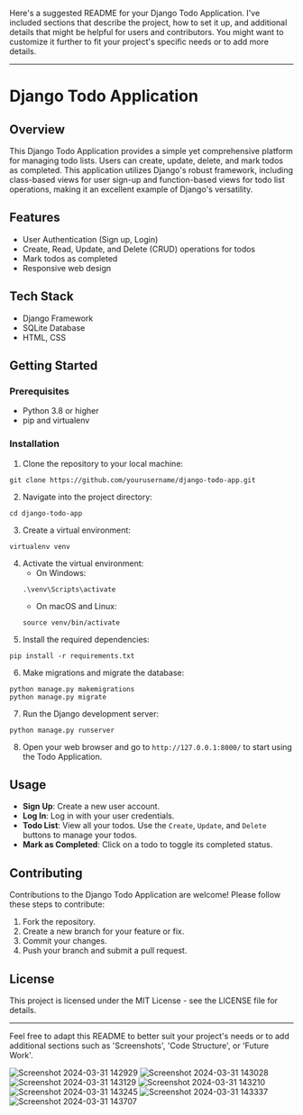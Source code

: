 Here's a suggested README for your Django Todo Application. I've included sections that describe the project, how to set it up, and additional details that might be helpful for users and contributors. You might want to customize it further to fit your project's specific needs or to add more details.

---

# Django Todo Application

## Overview
This Django Todo Application provides a simple yet comprehensive platform for managing todo lists. Users can create, update, delete, and mark todos as completed. This application utilizes Django's robust framework, including class-based views for user sign-up and function-based views for todo list operations, making it an excellent example of Django's versatility.

## Features
- User Authentication (Sign up, Login)
- Create, Read, Update, and Delete (CRUD) operations for todos
- Mark todos as completed
- Responsive web design

## Tech Stack
- Django Framework
- SQLite Database
- HTML, CSS

## Getting Started

### Prerequisites
- Python 3.8 or higher
- pip and virtualenv

### Installation
1. Clone the repository to your local machine:
```
git clone https://github.com/yourusername/django-todo-app.git
```
2. Navigate into the project directory:
```
cd django-todo-app
```
3. Create a virtual environment:
```
virtualenv venv
```
4. Activate the virtual environment:
   - On Windows:
   ```
   .\venv\Scripts\activate
   ```
   - On macOS and Linux:
   ```
   source venv/bin/activate
   ```
5. Install the required dependencies:
```
pip install -r requirements.txt
```
6. Make migrations and migrate the database:
```
python manage.py makemigrations
python manage.py migrate
```
7. Run the Django development server:
```
python manage.py runserver
```
8. Open your web browser and go to `http://127.0.0.1:8000/` to start using the Todo Application.

## Usage
- **Sign Up**: Create a new user account.
- **Log In**: Log in with your user credentials.
- **Todo List**: View all your todos. Use the `Create`, `Update`, and `Delete` buttons to manage your todos.
- **Mark as Completed**: Click on a todo to toggle its completed status.

## Contributing
Contributions to the Django Todo Application are welcome! Please follow these steps to contribute:
1. Fork the repository.
2. Create a new branch for your feature or fix.
3. Commit your changes.
4. Push your branch and submit a pull request.

## License
This project is licensed under the MIT License - see the LICENSE file for details.

---

Feel free to adapt this README to better suit your project's needs or to add additional sections such as 'Screenshots', 'Code Structure', or 'Future Work'.

![Screenshot 2024-03-31 142929](https://github.com/jameswhitaker007/todo_django-app/assets/138829204/dbd96f6a-860d-49d4-832e-d2a0d4b0aceb)
![Screenshot 2024-03-31 143028](https://github.com/jameswhitaker007/todo_django-app/assets/138829204/60193f42-2d8b-4615-9de3-14898c5ba0c2)
![Screenshot 2024-03-31 143129](https://github.com/jameswhitaker007/todo_django-app/assets/138829204/a1771fd3-d1b7-43c1-b26f-ae178c8ba38d)
![Screenshot 2024-03-31 143210](https://github.com/jameswhitaker007/todo_django-app/assets/138829204/80db936d-618c-4ea5-b99e-c04d2c6b0ae0)
![Screenshot 2024-03-31 143245](https://github.com/jameswhitaker007/todo_django-app/assets/138829204/a6da68e7-052c-45a3-8f26-d09434d93e95)
![Screenshot 2024-03-31 143337](https://github.com/jameswhitaker007/todo_django-app/assets/138829204/e2503956-e257-4e31-9b31-c0372c4729c7)
![Screenshot 2024-03-31 143707](https://github.com/jameswhitaker007/todo_django-app/assets/138829204/aa865586-c4d5-48de-babf-8f73fa9f6a4f)
